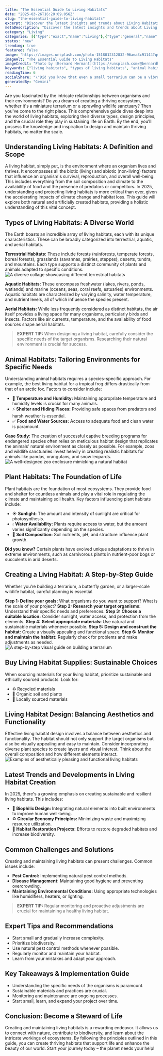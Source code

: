 ```yaml
---
title: "The Essential Guide to Living Habitats"
date: "2025-03-26T16:20:09.056Z"
slug: "the-essential-guide-to-living-habitats"
excerpt: "Discover the latest insights and trends about Living Habitats. This comprehensive guide covers everything you need to know about Living Habitats in 2025."
metaDescription: "Discover the latest insights and trends about Living Habitats. This comprehensive guide covers everything you need to know about Living Habitats in 2025."
category: "Living"
categories: [{"type":"exact","name":"Living"},{"type":"general","name":"Environmental Science"},{"type":"medium","name":"Habitat Restoration"},{"type":"specific","name":"Urban Ecology"},{"type":"niche","name":"Green Infrastructure"}]
status: "new"
trending: true
featured: false
image: "https://images.unsplash.com/photo-1518012312832-96aea3c91144?q=85&w=1200&fit=max&fm=webp&auto=compress"
imageAlt: "The Essential Guide to Living Habitats"
imageCredit: "Photo by [Bernard Hermant](https://unsplash.com/@bernardhermant) on Unsplash"
keywords: ["living habitats", "types of living habitats", "animal habitats", "plant habitats", "best living habitats for [specific animal]", "create a living habitat", "buy living habitat supplies", "living habitat design", "wildlife habitats", "sustainable living habitats"]
readingTime: 6
socialShare: "\"Did you know that even a small terrarium can be a vibrant ecosystem?  Designing living habitats isn’t just about aesthetics; it’s about creating sustainable mini-worlds that mirror the incredible diversity of life on Earth.\""
generatedBy: "Gemini"
---
```




Are you fascinated by the intricate relationships between organisms and their environments?  Do you dream of creating a thriving ecosystem, whether it's a miniature terrarium or a sprawling wildlife sanctuary?  Then you've come to the right place. This comprehensive guide dives deep into the world of living habitats, exploring their diverse types, design principles, and the crucial role they play in sustaining life on Earth.  By the end, you'll possess the knowledge and inspiration to design and maintain thriving habitats, no matter the scale.

## Understanding Living Habitats: A Definition and Scope

A living habitat, simply put, is the environment where an organism lives and thrives.  It encompasses all the biotic (living) and abiotic (non-living) factors that influence an organism's survival, reproduction, and overall well-being. This includes everything from the soil composition and climate to the availability of food and the presence of predators or competitors.  In 2025, understanding and protecting living habitats is more critical than ever, given the accelerating impacts of climate change and habitat loss.  This guide will explore both natural and artificially created habitats, providing a holistic understanding of this vital concept.

## Types of Living Habitats: A Diverse World

The Earth boasts an incredible array of living habitats, each with its unique characteristics.  These can be broadly categorized into terrestrial, aquatic, and aerial habitats.

**Terrestrial Habitats:** These include forests (rainforests, temperate forests, boreal forests), grasslands (savannas, prairies, steppes), deserts, tundra, and mountains.  Each type supports a distinct community of plants and animals adapted to specific conditions. ![A diverse collage showcasing different terrestrial habitats](https://images.unsplash.com/photo-1565190968244-b8ddbac25cb7?q=85&w=1200&fit=max&fm=webp&auto=compress)

**Aquatic Habitats:**  These encompass freshwater (lakes, rivers, ponds, wetlands) and marine (oceans, seas, coral reefs, estuaries) environments.  Aquatic habitats are characterized by varying salinity, water temperature, and nutrient levels, all of which influence the species present.

**Aerial Habitats:** While less frequently considered as distinct habitats, the air itself provides a living space for many organisms, particularly birds and insects.  Factors like air currents, temperature, and the availability of food sources shape aerial habitats.

> **EXPERT TIP:**  When designing a living habitat, carefully consider the specific needs of the target organisms.  Researching their natural environment is crucial for success.

## Animal Habitats: Tailoring Environments for Specific Needs

Understanding animal habitats requires a species-specific approach.  For example, the best living habitat for a tropical frog differs drastically from that of an arctic fox.  Factors to consider include:

* 🔑 **Temperature and Humidity:**  Maintaining appropriate temperature and humidity levels is crucial for many animals.
* ⚡ **Shelter and Hiding Places:**  Providing safe spaces from predators and harsh weather is essential.
* ✅ **Food and Water Sources:**  Access to adequate food and clean water is paramount.

**Case Study:**  The creation of successful captive breeding programs for endangered species often relies on meticulous habitat design that replicates the animals' natural environment as closely as possible.  For example, zoos and wildlife sanctuaries invest heavily in creating realistic habitats for animals like pandas, orangutans, and snow leopards. ![A well-designed zoo enclosure mimicking a natural habitat](https://images.unsplash.com/photo-1467043153537-a4fba2cd39ef?q=85&w=1200&fit=max&fm=webp&auto=compress)

## Plant Habitats: The Foundation of Life

Plant habitats are the foundation of most ecosystems.  They provide food and shelter for countless animals and play a vital role in regulating the climate and maintaining soil health.  Key factors influencing plant habitats include:

* ☀️ **Sunlight:**  The amount and intensity of sunlight are critical for photosynthesis.
* 💧 **Water Availability:**  Plants require access to water, but the amount varies significantly depending on the species.
* 🌱 **Soil Composition:**  Soil nutrients, pH, and structure influence plant growth.

**Did you know?**  Certain plants have evolved unique adaptations to thrive in extreme environments, such as carnivorous plants in nutrient-poor bogs or succulents in arid deserts.

## Creating a Living Habitat: A Step-by-Step Guide

Whether you’re building a terrarium, a butterfly garden, or a larger-scale wildlife habitat, careful planning is essential.

**Step 1:**  **Define your goals:** What organisms do you want to support? What is the scale of your project?
**Step 2:**  **Research your target organisms:** Understand their specific needs and preferences.
**Step 3:**  **Choose a suitable location:** Consider sunlight, water access, and protection from the elements.
**Step 4:**  **Select appropriate materials:**  Use natural and sustainable materials whenever possible.
**Step 5:**  **Design and construct the habitat:**  Create a visually appealing and functional space.
**Step 6:**  **Monitor and maintain the habitat:**  Regularly check for problems and make adjustments as needed. ![A step-by-step visual guide on building a terrarium](https://images.unsplash.com/photo-1506377295352-e3154d43ea9e?q=85&w=1200&fit=max&fm=webp&auto=compress)

## Buy Living Habitat Supplies: Sustainable Choices

When sourcing materials for your living habitat, prioritize sustainable and ethically sourced products.  Look for:

* ♻️ Recycled materials
* 🌱 Organic soil and plants
* 🌿 Locally sourced materials

## Living Habitat Design: Balancing Aesthetics and Functionality

Effective living habitat design involves a balance between aesthetics and functionality.  The habitat should not only support the target organisms but also be visually appealing and easy to maintain.  Consider incorporating diverse plant species to create layers and visual interest.  Think about the overall composition and how different elements interact.  ![Examples of aesthetically pleasing and functional living habitats](https://images.unsplash.com/photo-1518012312832-96aea3c91144?q=85&w=1200&fit=max&fm=webp&auto=compress)

## Latest Trends and Developments in Living Habitat Creation

In 2025, there's a growing emphasis on creating sustainable and resilient living habitats. This includes:

* 🌱 **Biophilic Design:** Integrating natural elements into built environments to improve human well-being.
* ♻️ **Circular Economy Principles:**  Minimizing waste and maximizing resource utilization.
* 🌿 **Habitat Restoration Projects:**  Efforts to restore degraded habitats and increase biodiversity.

## Common Challenges and Solutions

Creating and maintaining living habitats can present challenges.  Common issues include:

* **Pest Control:**  Implementing natural pest control methods.
* **Disease Management:**  Maintaining good hygiene and preventing overcrowding.
* **Maintaining Environmental Conditions:**  Using appropriate technologies like humidifiers, heaters, or lighting.

> **EXPERT TIP:** Regular monitoring and proactive adjustments are crucial for maintaining a healthy living habitat.

## Expert Tips and Recommendations

*  Start small and gradually increase complexity.
*  Prioritize biodiversity.
*  Use natural pest control methods whenever possible.
*  Regularly monitor and maintain your habitat.
*  Learn from your mistakes and adapt your approach.

## Key Takeaways & Implementation Guide

* Understanding the specific needs of the organisms is paramount.
* Sustainable materials and practices are crucial.
* Monitoring and maintenance are ongoing processes.
* Start small, learn, and expand your project over time.

## Conclusion:  Become a Steward of Life

Creating and maintaining living habitats is a rewarding endeavor. It allows us to connect with nature, contribute to biodiversity, and learn about the intricate workings of ecosystems.  By following the principles outlined in this guide, you can create thriving habitats that support life and enhance the beauty of our world.  Start your journey today – the planet needs your help!

